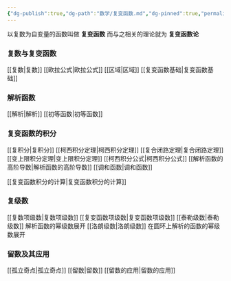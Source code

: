 ```yaml
---
{"dg-publish":true,"dg-path":"数学/复变函数.md","dg-pinned":true,"permalink":"/数学/复变函数/","pinned":true,"dgPassFrontmatter":true,"noteIcon":"","created":"2024-05-21T15:20:28.104+08:00","updated":"2024-08-05T22:59:05.985+08:00"}
---
```


以复数为自变量的函数叫做 **复变函数**
而与之相关的理论就为 **复变函数论**
### 复数与复变函数
[[复数\|复数]]
[[欧拉公式\|欧拉公式]]
[[区域\|区域]]
[[复变函数基础\|复变函数基础]]
### 解析函数
[[解析\|解析]]
[[初等函数\|初等函数]]
### 复变函数的积分
[[复积分\|复积分]]
[[柯西积分定理\|柯西积分定理]]
[[复合闭路定理\|复合闭路定理]]
[[变上限积分定理\|变上限积分定理]]
[[柯西积分公式\|柯西积分公式]]
[[解析函数的高阶导数\|解析函数的高阶导数]]
[[调和函数\|调和函数]]

[[复变函数积分的计算\|复变函数积分的计算]]
### 复级数
[[复数项级数\|复数项级数]]
[[复变函数项级数\|复变函数项级数]]
[[泰勒级数\|泰勒级数]]      解析函数的幂级数展开
[[洛朗级数\|洛朗级数]]      在圆环上解析的函数的幂级数展开
### 留数及其应用
[[孤立奇点\|孤立奇点]]
[[留数\|留数]]
[[留数的应用\|留数的应用]]


